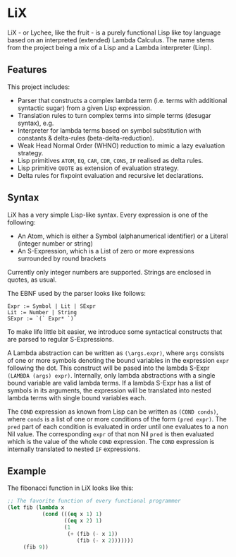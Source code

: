 # LiX

LiX - or Lychee, like the fruit - is a purely functional Lisp like toy language based on an interpreted (extended) Lambda Calculus.
The name stems from the project being a mix of a Lisp and a Lambda interpreter (Linp).

## Features
This project includes: 
* Parser that constructs a complex lambda term (i.e. terms with additional syntactic sugar) from a given Lisp expression.
* Translation rules to turn complex terms into simple terms (desugar syntax), e.g.
* Interpreter for lambda terms based on symbol substitution with constants & delta-rules (beta-delta-reduction).
* Weak Head Normal Order (WHNO) reduction to mimic a lazy evaluation strategy.
* Lisp primitives `ATOM`, `EQ`, `CAR`, `CDR`, `CONS`, `IF` realised as delta rules. 
* Lisp primitive `QUOTE` as extension of evaluation strategy.
* Delta rules for fixpoint evaluation and recursive let declarations.


## Syntax
LiX has a very simple Lisp-like syntax. Every expression is one of the following:
- An Atom, which is either a Symbol (alphanumerical identifier) or a Literal (integer number or string)
- An S-Expression, which is a List of zero or more expressions surrounded by round brackets

Currently only integer numbers are supported. 
Strings are enclosed in quotes, as usual.

The EBNF used by the parser looks like follows:
```
Expr := Symbol | Lit | SExpr
Lit := Number | String
SExpr := `(` Expr* `)`
```

To make life little bit easier, we introduce some syntactical constructs that are parsed to regular S-Expressions.

A Lambda abstraction can be written as `(\args.expr)`, where `args` consists of one or more symbols denoting the bound variables in the expression `expr` following the dot. This construct will be pased into the lambda S-Expr `(LAMBDA (args) expr)`. Internally, only lambda abstractions with a single bound variable are valid lambda terms. If a lambda S-Expr has a list of symbols in its arguments, the expression will be translated into nested lambda terms with single bound variables each.

The `COND` expression as known from Lisp can be written as `(COND conds)`, where `conds` is a list of one or more conditions of the form `(pred expr)`. The `pred` part of each condition is evaluated in order until one evaluates to a non Nil value. The corresponding `expr` of that non Nil `pred` is then evaluated which is the value of the whole `COND` expression. The `COND` expression is internally translated to nested `IF` expressions.

## Example
The fibonacci function in LiX looks like this:
```lisp
;; The favorite function of every functional programmer
(let fib (lambda x
           (cond (((eq x 1) 1)
                  ((eq x 2) 1)
                  (1
                   (+ (fib (- x 1))
                      (fib (- x 2)))))))
     (fib 9))
```
